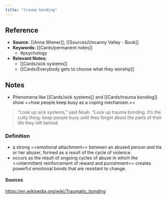```yaml
---
title: "trauma bonding"
---
```

## Reference
- **Source:** [[Anna Wiener]]; [[Sources/Uncanny Valley - Book]]
- **Keywords:** [[Cards/permanent notes]]
	- #psychology
- **Relevant Notes:**
	- [[Cards/sick systems]]
	- [[Cards/Everybody gets to choose what they worship]]
## Notes
- Phenomena like [[Cards/sick systems]] and [[Cards/trauma bonding]] show ==how people keep busy as a coping mechanism.==
 >  “Look up sick systems,” said Noah. “Look up trauma bonding. It’s the culty thing: keep people busy until they forget about the parts of their life they left behind.

### Definition
- a strong ==emotional attachment== between an abused person and his or her abuser, formed as a result of the cycle of violence.
- occurs as the result of ongoing cycles of abuse in which the ==intermittent reinforcement of reward and punishment== creates powerful emotional bonds that are resistant to change.

#### Sources
https://en.wikipedia.org/wiki/Traumatic_bonding

